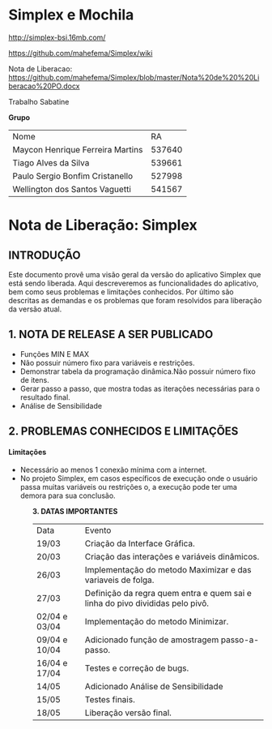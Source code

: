 # Simplex e Mochila

http://simplex-bsi.16mb.com/

https://github.com/mahefema/Simplex/wiki

Nota de Liberacao:  https://github.com/mahefema/Simplex/blob/master/Nota%20de%20%20Liberacao%20PO.docx

Trabalho Sabatine

<strong>Grupo</strong>

<table style="width:100%">
  <tr>
    <td>Nome</td>
    <td>RA</td> 
  </tr>
  <tr>
    <td>Maycon Henrique Ferreira Martins</td>
    <td>537640</td> 
  </tr>
   <tr>
    <td>Tiago Alves da Silva</td>
    <td>539661</td> 
  </tr>
  <tr>
    <td>Paulo Sergio Bonfim Cristanello</td>
    <td>527998</td> 
  </tr>
  <tr>
    <td>Wellington dos Santos Vaguetti</td>
    <td>541567</td> 
  </tr>
</table>

<h1>Nota de Liberação: Simplex</h1>

<h2>INTRODUÇÃO</h2>

<p>Este documento provê uma visão geral da versão do aplicativo Simplex que está sendo liberada. Aqui descreveremos as funcionalidades do aplicativo, bem como seus problemas e limitações conhecidos. Por último são descritas as demandas e os problemas que foram resolvidos para liberação da versão atual.</p>

<h2>1. NOTA DE RELEASE A SER PUBLICADO</h2>

<ul> 
  <li>Funções MIN E MAX</li>
  <li>Não possuir número fixo para variáveis e restrições.</li>
  <li>Demonstrar tabela da programação dinâmica.Não possuir número fixo de itens.</li>
  <li>Gerar passo a passo, que mostra todas as iterações necessárias para o resultado final.</li>
  <li>Análise de Sensibilidade
</ul>

<h2>2. PROBLEMAS CONHECIDOS E LIMITAÇÕES</h2>

<h4>Limitações</h4>

<ul>
  <li>Necessário ao menos 1 conexão mínima com a internet.</li>
  <li>No projeto Simplex, em casos específicos de execução onde o usuário passa muitas variáveis ou restrições o, a execução pode ter uma demora para sua conclusão.</li>
<ul>

<strong>3.	DATAS IMPORTANTES</strong>
<table style="width:100%">
  <tr>
    <td>Data</td>
    <td>Evento</td> 
  </tr>
  <tr>
    <td>19/03</td>
    <td>Criação da Interface Gráfica.</td> 
  </tr>
  <tr>
    <td>20/03</td>
    <td>Criação das interações e variáveis dinâmicos.</td> 
  </tr>
  <tr>
    <td>26/03</td>
    <td>Implementação do metodo Maximizar e das variaveis de folga.</td> 
  </tr>
  <tr>
    <td>27/03</td>
    <td>Definição da regra quem entra e quem sai e linha do pivo divididas pelo pivô.</td> 
  </tr>
  <tr>
    <td>02/04 e 03/04</td>
    <td>Implementação do metodo Minimizar.</td> 
  </tr>
  <tr>
    <td>09/04 e 10/04</td>
    <td>Adicionado função de amostragem passo-a-passo.</td> 
  </tr>
  <tr>
    <td>16/04 e 17/04</td>
    <td>Testes e correção de bugs.</td> 
  </tr>
  <tr>
    <td>14/05</td>
    <td>Adicionado Análise de Sensibilidade</td> 
  </tr>
    <tr>
    <td>15/05</td>
    <td>Testes finais.</td> 
  </tr>
  <tr>
    <td>18/05</td>
    <td>Liberação versão final.</td> 
  </tr>
</table>
